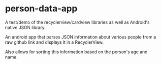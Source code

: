 # person-data-app

A test/demo of the recyclerview/cardview libraries as well as Android's native JSON library.

An android app that parses JSON information about various people from a raw github link and displays it in a RecyclerView.

Also allows for sorting this information based on the person's age and name.
